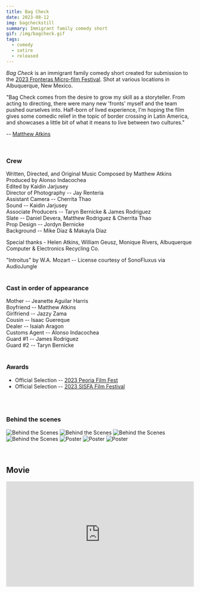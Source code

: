 ```yaml
---
title: Bag Check
date: 2023-08-12
img: bagcheckstill
summary: Immigrant family comedy short
gif: /img/bagcheck.gif
tags:
  - comedy
  - satire
  - released
---
```


_Bag Check_ is an immigrant family comedy short created for submission to the [2023 Fronteras Micro-film Festival](https://fronterasmicrofilm.com). Shot at various locations in Albuquerque, New Mexico.

"Bag Check comes from the desire to grow my skill as a storyteller. From acting to directing, there were many new 'fronts' myself and the team pushed ourselves into. Half-born of lived experience, I'm hoping the film gives some comedic relief in the topic of border crossing in Latin America, and showcases a little bit of what it means to live between two cultures."

-- [Matthew Atkins](https://www.instagram.com/matkinz/)

</br>

### Crew

Written, Directed, and Original Music Composed by Matthew Atkins</br>
Produced by Alonso Indacochea</br>
Edited by Kaidin Jarjusey</br>
Director of Photography -- Jay Renteria</br>
Assistant Camera -- Cherrita Thao</br>
Sound -- Kaidin Jarjusey</br>
Associate Producers -- Taryn Bernicke & James Rodriguez</br>
Slate -- Daniel Devera, Matthew Rodriguez & Cherrita Thao</br>
Prop Design -- Jordyn Bernicke</br>
Background -- Mike Diaz & Makayla Diaz

Special thanks - Helen Atkins, William Geusz, Monique Rivers, Albuquerque Computer & Electronics Recycling Co.

"Introitus" by W.A. Mozart -- License courtesy of SonoFluxus via AudioJungle
</br>
</br>

### Cast in order of appearance

Mother -- Jeanette Aguilar Harris</br>
Boyfriend -- Matthew Atkins</br>
Girlfriend -- Jazzy Zama</br>
Cousin -- Isaac Guereque</br>
Dealer -- Isaiah Aragon</br>
Customs Agent -- Alonso Indacochea</br>
Guard #1 -- James Rodriguez</br>
Guard #2 -- Taryn Bernicke
</br>
</br>

### Awards

* Official Selection -- [2023 Peoria Film Fest](https://www.peoriafilmfest.com/schedule)
* Official Selection -- [2023 SISFA Film Festival](https://www.sisfafest.com/)
</br>
</br>

### Behind the scenes

<div class="row g-2">
  <div class="col-lg-6 col-md-12 mb-6 mb-lg-0">
    <img src="/img/bag_check/behind_the_scenes_1.jpg" class="w-100 shadow-1-strong rounded mb-2" alt="Behind the Scenes">
    <img src="/img/bag_check/behind_the_scenes_5.jpg" class="w-100 shadow-1-strong rounded mb-2" alt="Behind the Scenes">
    <img src="/img/bag_check/behind_the_scenes_3.jpg" class="w-100 shadow-1-strong rounded mb-2" alt="Behind the Scenes">
  </div>
  <div class="col-lg-6 mb-6 mb-lg-0">
    <img src="/img/bag_check/behind_the_scenes_2.jpg" class="w-100 shadow-1-strong rounded mb-2" alt="Behind the Scenes">
    <img src="/img/bag_check/behind_the_scenes_4.jpg" class="w-100 shadow-1-strong rounded mb-2" alt="Poster">
    <img src="/img/bag_check/behind_the_scenes_6.jpg" class="w-100 shadow-1-strong rounded mb-2" alt="Poster">
    <img src="/img/bag_check/behind_the_scenes_7.jpg" class="w-100 shadow-1-strong rounded mb-2" alt="Poster">
  </div>
</div>
<br><br>

## Movie

<style>.embed-container { position: relative; padding-bottom: 56.25%; height: 0; overflow: hidden; max-width: 100%; } .embed-container iframe, .embed-container object, .embed-container embed { position: absolute; top: 0; left: 0; width: 100%; height: 100%; }</style><div class='embed-container'><iframe width="100%" height="400vh" src="https://www.youtube.com/embed/xYigF-7vbPI" title="YouTube video player" frameborder="0" allow="accelerometer; autoplay; clipboard-write; encrypted-media; gyroscope; picture-in-picture" allowfullscreen></iframe></div>
